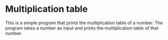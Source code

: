# Multiplication table

This is a simple program that prints the multiplication table of a number.
The program takes a number as input and prints the multiplication table of that number.
